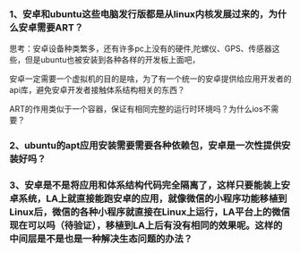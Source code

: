 ### 1、安卓和ubuntu这些电脑发行版都是从linux内核发展过来的，为什么安卓需要ART？

思考：安卓设备种类繁多，还有许多pc上没有的硬件,陀螺仪、GPS、传感器这些，但是ubuntu也被安装到各种各样的开发板上面吧，

安卓一定需要一个虚拟机的目的是啥，为了有一个统一的安卓提供给应用开发者的api库，避免安卓开发者接触体系结构相关的东西？

ART的作用类似于一个容器，保证有相同完整的运行时环境吗？为什么ios不需要？

### 2、ubuntu的apt应用安装需要需要各种依赖包，安卓是一次性提供安装好吗？

### 3、安卓是不是将应用和体系结构代码完全隔离了，这样只要能装上安卓系统，LA上就直接能跑安卓的应用，就像微信的小程序功能移植到Linux后，微信的各种小程序就直接在Linux上运行，LA平台上的微信现在可以吗（待验证），移植到LA上后有没有相同的效果呢。这样的中间层是不是也是一种解决生态问题的办法？